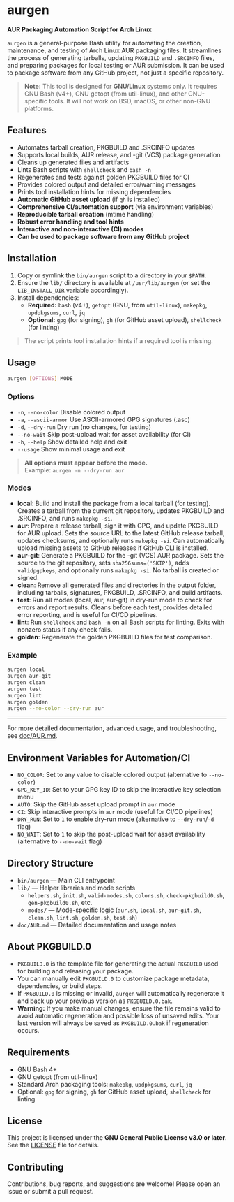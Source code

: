 # aurgen

**AUR Packaging Automation Script for Arch Linux**

`aurgen` is a general-purpose Bash utility for automating the creation, maintenance, and testing of Arch Linux AUR packaging files. It streamlines the process of generating tarballs, updating `PKGBUILD` and `.SRCINFO` files, and preparing packages for local testing or AUR submission. It can be used to package software from any GitHub project, not just a specific repository.

> **Note:** This tool is designed for **GNU/Linux** systems only. It requires GNU Bash (v4+), GNU getopt (from util-linux), and other GNU-specific tools. It will not work on BSD, macOS, or other non-GNU platforms.

## Features

- Automates tarball creation, PKGBUILD and .SRCINFO updates
- Supports local builds, AUR release, and -git (VCS) package generation
- Cleans up generated files and artifacts
- Lints Bash scripts with `shellcheck` and `bash -n`
- Regenerates and tests against golden PKGBUILD files for CI
- Provides colored output and detailed error/warning messages
- Prints tool installation hints for missing dependencies
- **Automatic GitHub asset upload** (if `gh` is installed)
- **Comprehensive CI/automation support** (via environment variables)
- **Reproducible tarball creation** (mtime handling)
- **Robust error handling and tool hints**
- **Interactive and non-interactive (CI) modes**
- **Can be used to package software from any GitHub project**

## Installation

1. Copy or symlink the `bin/aurgen` script to a directory in your `$PATH`.
2. Ensure the `lib/` directory is available at `/usr/lib/aurgen` (or set the `LIB_INSTALL_DIR` variable accordingly).
3. Install dependencies:
   - **Required:** `bash` (v4+), `getopt` (GNU, from `util-linux`), `makepkg`, `updpkgsums`, `curl`, `jq`
   - **Optional:** `gpg` (for signing), `gh` (for GitHub asset upload), `shellcheck` (for linting)

> The script prints tool installation hints if a required tool is missing.

## Usage

```sh
aurgen [OPTIONS] MODE
```

### Options

- `-n`, `--no-color`      Disable colored output
- `-a`, `--ascii-armor`   Use ASCII-armored GPG signatures (.asc)
- `-d`, `--dry-run`       Dry run (no changes, for testing)
- `--no-wait`             Skip post-upload wait for asset availability (for CI)
- `-h`, `--help`          Show detailed help and exit
- `--usage`               Show minimal usage and exit

> **All options must appear before the mode.**  
> Example: `aurgen -n --dry-run aur`

### Modes

- **local**: Build and install the package from a local tarball (for testing). Creates a tarball from the current git repository, updates PKGBUILD and .SRCINFO, and runs `makepkg -si`.
- **aur**: Prepare a release tarball, sign it with GPG, and update PKGBUILD for AUR upload. Sets the source URL to the latest GitHub release tarball, updates checksums, and optionally runs `makepkg -si`. Can automatically upload missing assets to GitHub releases if GitHub CLI is installed.
- **aur-git**: Generate a PKGBUILD for the -git (VCS) AUR package. Sets the source to the git repository, sets `sha256sums=('SKIP')`, adds `validpgpkeys`, and optionally runs `makepkg -si`. No tarball is created or signed.
- **clean**: Remove all generated files and directories in the output folder, including tarballs, signatures, PKGBUILD, .SRCINFO, and build artifacts.
- **test**: Run all modes (local, aur, aur-git) in dry-run mode to check for errors and report results. Cleans before each test, provides detailed error reporting, and is useful for CI/CD pipelines.
- **lint**: Run `shellcheck` and `bash -n` on all Bash scripts for linting. Exits with nonzero status if any check fails.
- **golden**: Regenerate the golden PKGBUILD files for test comparison.

### Example

```sh
aurgen local
aurgen aur-git
aurgen clean
aurgen test
aurgen lint
aurgen golden
aurgen --no-color --dry-run aur
```

---
For more detailed documentation, advanced usage, and troubleshooting, see [doc/AUR.md](doc/AUR.md).

## Environment Variables for Automation/CI

- `NO_COLOR`: Set to any value to disable colored output (alternative to `--no-color`)
- `GPG_KEY_ID`: Set to your GPG key ID to skip the interactive key selection menu
- `AUTO`: Skip the GitHub asset upload prompt in `aur` mode
- `CI`: Skip interactive prompts in `aur` mode (useful for CI/CD pipelines)
- `DRY_RUN`: Set to `1` to enable dry-run mode (alternative to `--dry-run`/`-d` flag)
- `NO_WAIT`: Set to `1` to skip the post-upload wait for asset availability (alternative to `--no-wait` flag)

## Directory Structure

- `bin/aurgen` — Main CLI entrypoint
- `lib/` — Helper libraries and mode scripts
  - `helpers.sh`, `init.sh`, `valid-modes.sh`, `colors.sh`, `check-pkgbuild0.sh`, `gen-pkgbuild0.sh`, etc.
  - `modes/` — Mode-specific logic (`aur.sh`, `local.sh`, `aur-git.sh`, `clean.sh`, `lint.sh`, `golden.sh`, `test.sh`)
- `doc/AUR.md` — Detailed documentation and usage notes

## About PKGBUILD.0

- `PKGBUILD.0` is the template file for generating the actual `PKGBUILD` used for building and releasing your package.
- You can manually edit `PKGBUILD.0` to customize package metadata, dependencies, or build steps.
- If `PKGBUILD.0` is missing or invalid, `aurgen` will automatically regenerate it and back up your previous version as `PKGBUILD.0.bak`.
- **Warning:** If you make manual changes, ensure the file remains valid to avoid automatic regeneration and possible loss of unsaved edits. Your last version will always be saved as `PKGBUILD.0.bak` if regeneration occurs.

## Requirements

- GNU Bash 4+
- GNU getopt (from util-linux)
- Standard Arch packaging tools: `makepkg`, `updpkgsums`, `curl`, `jq`
- Optional: `gpg` for signing, `gh` for GitHub asset upload, `shellcheck` for linting

## License

This project is licensed under the **GNU General Public License v3.0 or later**. See the [LICENSE](LICENSE) file for details.

## Contributing

Contributions, bug reports, and suggestions are welcome! Please open an issue or submit a pull request.
